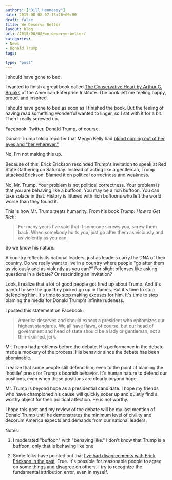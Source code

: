 ```yaml
---
authors: ["Bill Hennessy"]
date: 2015-08-08 07:15:26+00:00
draft: false
title: We Deserve Better
layout: blog
url: /2015/08/08/we-deserve-better/
categories:
- News
- Donald Trump
tags:

type: "post"
---
```


I should have gone to bed.

I wanted to finish a great book called [The Conservative Heart by Arthur C. Brooks](https://amzn.to/1T3s1Vn) of the American Enterprise Institute. The book left me feeling happy, proud, and inspired.

I should have gone to bed as soon as I finished the book. But the feeling of having read something wonderful wanted to linger, so I sat with it for a bit. Then I really screwed up.

Facebook. Twitter. Donald Trump, of course.

Donald Trump told a reporter that Megyn Kelly had [blood coming out of her eyes and "her wherever."](https://www.businessinsider.com/trump-on-megyn-kelly-there-was-blood-coming-out-of-her-eyes-blood-coming-out-of-her-wherever-2015-8)

No, I'm not making this up.

Because of this, Erick Erickson rescinded Trump's invitation to speak at Red State Gathering on Saturday. Instead of acting like a gentleman, Trump attacked Erickson. Blamed it on political correctness and weakness.

No, Mr. Trump. Your problem is not political correctness. Your problem is that you are behaving like a buffoon. You may be a rich buffoon. You can take solace in that. History is littered with rich buffoons who left the world worse than they found it.

This is how Mr. Trump treats humanity. From his book _Trump: How to Get Rich_:



> For many years I've said that if someone screws you, screw them back. When somebody hurts you, just go after them as viciously and as violently as you can.



So we know his nature.

A country reflects its national leaders, just as leaders carry the DNA of their country. Do we really want to live in a country where people "go after them as viciously and as violently as you can?" For slight offenses like asking questions in a debate? Or rescinding an invitation?

Look, I realize that a lot of good people got fired up about Trump. And it's painful to see the guy they picked go up in flames. But it's time to stop defending him. It's time to stop making excuses for him. It's time to stop blaming the media for Donald Trump's infinite rudeness.

I posted this statement on Facebook:






> America deserves and should expect a president who epitomizes our highest standards. We all have flaws, of course, but our head of government and head of state should be a lady or gentleman, not a thin-skinned, jerk.

Mr. Trump had problems before the debate. His performance in the debate made a mockery of the process. His behavior since the debate has been abominable.

I realize that some people still defend him, even to the point of blaming the 'hostile' press for Trump's boorish behavior. It's human nature to defend our positions, even when those positions are clearly beyond hope.

Mr. Trump is beyond hope as a presidential candidate. I hope my friends who have championed his cause will quickly sober up and quietly find a worthy object for their political affection. He is not worthy.


I hope this post and my review of the debate will be my last mention of Donald Trump until he demonstrates the minimum level of civility and decorum America expects and demands from our national leaders.







Notes:





1. I moderated "buffoon" with "behaving like." I don't know that Trump is a buffoon, only that is behaving like one.





2. Some folks have pointed out that [I've had disagreements with Erick Erickson in the past](https://hennessysview.com/2014/08/09/erick-erickson-reince-priebus/). True. It's possible for reasonable people to agree on some things and disagree on others. I try to recognize the fundamental attribution error, even in myself.
